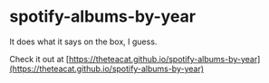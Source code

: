 # spotify-albums-by-year

It does what it says on the box, I guess.

Check it out at [https://theteacat.github.io/spotify-albums-by-year](https://theteacat.github.io/spotify-albums-by-year)